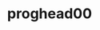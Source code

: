---
title: proghead00
github: https://github.com/proghead00
mode: dark
transition: 3s
archetype:
- Little Bit of Everything
---